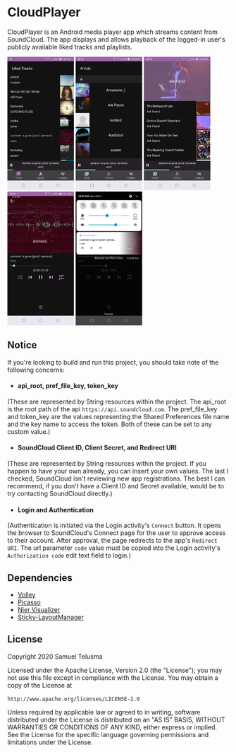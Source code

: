 # CloudPlayer
CloudPlayer is an Android media player app which streams content from SoundCloud. The app displays and allows playback of the logged-in user's publicly available liked tracks and playlists.

<img src="/images/Screenshot_20200203-214952.png" width="30%" height="30%" /> <img src="/images/Screenshot_20200203-215012.png" width="30%" height="30%" /> <img src="/images/Screenshot_20200203-215019.png" width="30%" height="30%" /> <img src="/images/Screenshot_20200203-215124.png" width="30%" height="30%" /> <img src="/images/Screenshot_20200203-224906.png" width="30%" height="30%" />

## Notice
If you're looking to build and run this project, you should take note of the following concerns:
- #### api_root, pref_file_key, token_key
(These are represented by String resources within the project. The api_root is the root path of the api `https://api.soundcloud.com`. The pref_file_key and token_key are the values representing the Shared Preferences file name and the key name to access the token. Both of these can be set to any custom value.)
- #### SoundCloud Client ID, Client Secret, and Redirect URI
(These are represented by String resources within the project. If you happen to have your own already, you can insert your own values. The last I checked, SoundCloud isn't reviewing new app registrations. The best I can recommend, if you don't have a Client ID and Secret available, would be to try contacting SoundCloud directly.)
- #### Login and Authentication
(Authentication is initiated via the Login activity's `Connect` button. It opens the browser to SoundCloud's Connect page for the user to approve access to their account. After approval, the page redirects to the app's `Redirect URI`. The url parameter `code` value must be copied into the Login activity's `Authorization code` edit text field to login.)

## Dependencies
- [Volley](https://github.com/google/volley)
- [Picasso](https://github.com/square/picasso)
- [Nier Visualizer](https://github.com/bogerchan/Nier-Visualizer)
- [Sticky-LayoutManager](https://github.com/qiujayen/sticky-layoutmanager)

## License
Copyright 2020 Samuel Telusma

Licensed under the Apache License, Version 2.0 (the "License");
you may not use this file except in compliance with the License.
You may obtain a copy of the License at

    http://www.apache.org/licenses/LICENSE-2.0

Unless required by applicable law or agreed to in writing, software
distributed under the License is distributed on an "AS IS" BASIS,
WITHOUT WARRANTIES OR CONDITIONS OF ANY KIND, either express or implied.
See the License for the specific language governing permissions and
limitations under the License.
